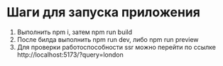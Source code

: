 # Шаги для запуска приложения

1. Выполнить npm i, затем npm run build
2. После билда выполнить npm run dev, либо npm run preview
3. Для проверки работоспособности ssr можно перейти по ссылке http://localhost:5173/?query=london
